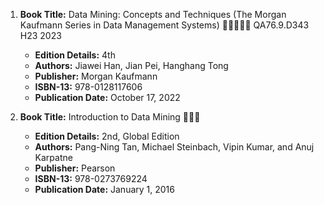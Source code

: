 1. **Book Title:** Data Mining: Concepts and Techniques (The Morgan Kaufmann Series in Data Management Systems) 🚨🚨🚨🚨🚨 QA76.9.D343 H23 2023
   - **Edition Details:** 4th
   - **Authors:** Jiawei Han, Jian Pei, Hanghang Tong
   - **Publisher:** Morgan Kaufmann
   - **ISBN-13:** 978-0128117606
   - **Publication Date:** October 17, 2022

2. **Book Title:** Introduction to Data Mining 📒🔐✅
   - **Edition Details:** 2nd, Global Edition
   - **Authors:** Pang-Ning Tan, Michael Steinbach, Vipin Kumar, and Anuj Karpatne
   - **Publisher:** Pearson
   - **ISBN-13:** 978-0273769224
   - **Publication Date:** January 1, 2016
